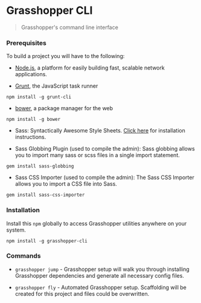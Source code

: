 # Grasshopper CLI


> Grasshopper's command line interface

### Prerequisites


To build a project you will have to the following:

* [Node.js](http://nodejs.org/download/), a platform for easily building fast, scalable network applications.

* [Grunt](http://gruntjs.com/), the JavaScript task runner

```
npm install -g grunt-cli
```

* [bower](http://bower.io/), a package manager for the web

```
npm install -g bower
```

* Sass: Syntactically Awesome Style Sheets. [Click here](http://sass-lang.com/install) for installation instructions.

* Sass Globbing Plugin (used to compile the admin): Sass globbing allows you to import many sass or scss files in a single import statement.

```
gem install sass-globbing
```

* Sass CSS Importer (used to compile the admin): The Sass CSS Importer allows you to import a CSS file into Sass.

```
gem install sass-css-importer
```

### Installation

Install this `npm` globally to access Grasshopper utilities anywhere on your system.

    npm install -g grasshopper-cli

### Commands

* `grasshopper jump` - Grasshopper setup will walk you through installing Grasshopper dependencies and generate all necessary config files.

* `grasshopper fly` - Automated Grasshopper setup. Scaffolding will be created for this project and files could be overwritten.